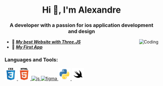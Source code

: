 <h1 align="center">Hi 👋, I'm Alexandre</h1>
<h3 align="center">A developer with a passion for ios application development and design</h3>
<img align="right" alt="Coding" width"50" src="https://i.pinimg.com/originals/e4/26/70/e426702edf874b181aced1e2fa5c6cde.gif">

- 🎫 [**_My best Website with Three.JS_**](https://hydroft1.github.io/three.js-webGL/)
- 📱 [**_My First App_**](https://github.com/hydroft1/first-app-SwiftUI)


<h3 align="left">Languages and Tools:</h3>
<p align="left"> 
  <a href="https://www.w3schools.com/css/" target="_blank" rel="noreferrer"> <img src="https://raw.githubusercontent.com/devicons/devicon/master/icons/css3/css3-original-wordmark.svg" alt="css3" width="40" height="40"/> </a>
  <a href="https://www.w3.org/html/" target="_blank" rel="noreferrer"> <img src="https://raw.githubusercontent.com/devicons/devicon/master/icons/html5/html5-original-wordmark.svg" alt="html5" width="40" height="40"/> </a>
  <a href="https://developer.mozilla.org/fr/docs/Web/JavaScript" target="_blank" rel="noreferrer"> <img src="https://raw.githubusercontent.com/vorillaz/devicons/master/!SVG/javascript_1.svg" alt="js" width="40" height="40"/> </a>
  <a href="https://www.figma.com/" target="_blank" rel="noreferrer"> <img src="https://www.vectorlogo.zone/logos/figma/figma-icon.svg" alt="figma" width="40" height="40"/> </a> 
  <a href="https://www.python.org" target="_blank" rel="noreferrer"> <img src="https://raw.githubusercontent.com/devicons/devicon/master/icons/python/python-original.svg" alt="python" width="40" height="40"/> </a>
  <a href="https://developer.apple.com/xcode/swiftui" target="_blank" rel="noreferrer"> <img src="https://raw.githubusercontent.com/vorillaz/devicons/master/!SVG/swift.svg" alt="swift" width="40" height="40"/> </a></p>

